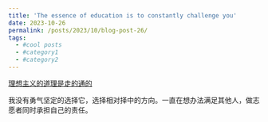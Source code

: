 ```yaml
---
title: 'The essence of education is to constantly challenge you'
date: 2023-10-26
permalink: /posts/2023/10/blog-post-26/
tags:
  - #cool posts
  - #category1
  - #category2
---
```


[理想主义的道理是走的通的](https://www.bilibili.com/video/BV1RT4y1f7ds/?spm_id_from=333.1245.0.0&vd_source=615a493d135bf19ba38324154a3b3288)

我没有勇气坚定的选择它，选择相对择中的方向。一直在想办法满足其他人，做志愿者同时承担自己的责任。
